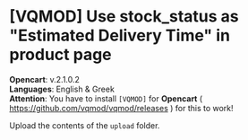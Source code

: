 # [VQMOD] Use stock_status as "Estimated Delivery Time" in product page

**Opencart**: v.2.1.0.2  
**Languages**: English & Greek  
**Attention**: You have to install `[VQMOD]` for **Opencart** ( https://github.com/vqmod/vqmod/releases ) for this to work!

Upload the contents of the `upload` folder.
